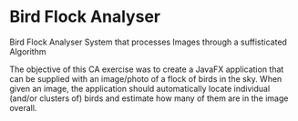 # Bird Flock Analyser 

Bird Flock Analyser System that processes Images through a suffisticated Algorithm

The objective of this CA exercise was to create a JavaFX application that can be supplied with an
image/photo of a flock of birds in the sky. When given an image, the application should
automatically locate individual (and/or clusters of) birds and estimate how many of them are in the
image overall.
